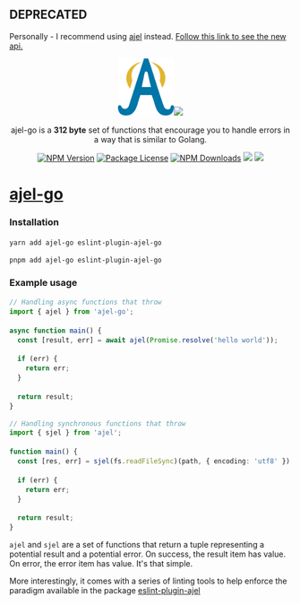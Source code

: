 ## DEPRECATED

Personally - I recommend using [ajel](https://www.npmjs.com/ajel) instead.
[Follow this link to see the new api.](https://www.npmjs.com/ajel)

<p align="center"><a href="https://github.com/Handfish/ajel-go" target="_blank"><img src="https://raw.githubusercontent.com/Handfish/ajel-go/main/apps/docs/public/ajel2.svg" width="100"><a href="https://github.com/Handfish/ajel-go" target="_blank"><img src="https://go.dev/blog/go-brand/Go-Logo/SVG/Go-Logo_Blue.svg" width="100"></a></p>

<p align="center">ajel-go is a <b>312 byte</b> set of functions that encourage you to handle errors in a way that is similar to Golang.</p>

<p align="center">
<a href="https://www.npmjs.com/ajel-go" target="_blank"><img src="https://img.shields.io/npm/v/ajel-go.svg" alt="NPM Version" /></a>
<a href="https://www.npmjs.com/ajel-go" target="_blank"><img src="https://img.shields.io/npm/l/ajel-go.svg" alt="Package License" /></a>
<a href="https://www.npmjs.com/ajel-go" target="_blank"><img src="https://img.shields.io/npm/dt/ajel-go.svg" alt="NPM Downloads" /></a>
<a href="https://handfish.github.io/ajel-go" target="_blank"><img src="https://img.shields.io/badge/GitHub%20Pages-222222?style=for-the-badge&logo=GitHub%20Pages&logoColor=white" /></a>
<a href="https://github.com/Handfish/ajel-go" target="_blank"><img src="https://img.shields.io/badge/GitHub-100000?style=for-the-badge&logo=github&logoColor=white" /></a>
</p>



# [ajel-go](https://handfish.github.io/ajel-go)

### Installation

`yarn add ajel-go eslint-plugin-ajel-go`

`pnpm add ajel-go eslint-plugin-ajel-go`


### Example usage
```typescript
// Handling async functions that throw
import { ajel } from 'ajel-go';

async function main() {
  const [result, err] = await ajel(Promise.resolve('hello world'));

  if (err) {
    return err;
  }

  return result;
}
```

```typescript
// Handling synchronous functions that throw
import { sjel } from 'ajel';

function main() {
  const [res, err] = sjel(fs.readFileSync)(path, { encoding: 'utf8' });

  if (err) {
    return err;
  }

  return result;
}
```

`ajel` and `sjel` are a set of functions that return a tuple representing a potential result and a potential error.
On success, the result item has value. On error, the error item has value. It's that simple.

More interestingly, it comes with a series of linting tools to help enforce the paradigm available in the package [eslint-plugin-ajel](https://www.npmjs.com/package/eslint-plugin-ajel)

